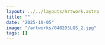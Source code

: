 ```yaml
---
layout: ../../layouts/Artwork.astro
title: ""
date: "2025-10-05"
image: "/artworks/0482DSLGS_2.jpg"
tags: []
---
```


